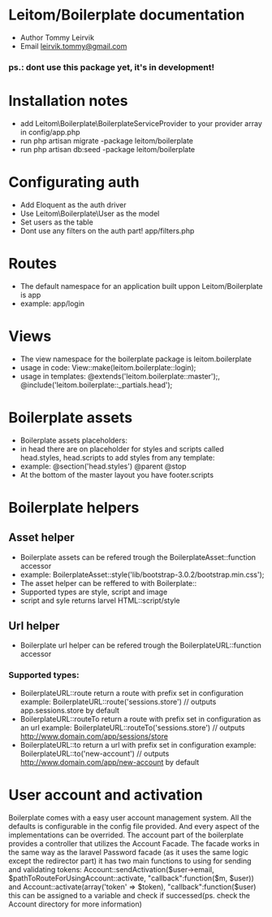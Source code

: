 # Leitom/Boilerplate documentation
- Author Tommy Leirvik
- Email leirvik.tommy@gmail.com

### ps.: dont use this package yet, it's in development!

# Installation notes
- add Leitom\Boilerplate\BoilerplateServiceProvider to your provider array in config/app.php
- run php artisan migrate -package leitom/boilerplate
- run php artisan db:seed -package leitom/boilerplate

# Configurating auth
- Add Eloquent as the auth driver
- Use Leitom\Boilerplate\User as the model
- Set users as the table
- Dont use any filters on the auth part! app/filters.php

# Routes
- The default namespace for an application built uppon Leitom/Boilerplate is app
- example: app/login

# Views
- The view namespace for the boilerplate package is leitom.boilerplate
- usage in code: View::make(leitom.boilerplate::login);
- usage in templates: @extends('leitom.boilerplate::master');, @include('leitom.boilerplate::_partials.head');

# Boilerplate assets
- Boilerplate assets placeholders:
- in head there are on placeholder for styles and scripts called head.styles, head.scripts to add styles from any template:
- example: @section('head.styles') @parent <my style> @stop
- At the bottom of the master layout you have footer.scripts

# Boilerplate helpers

## Asset helper
- Boilerplate assets can be refered trough the BoilerplateAsset::function accessor
- example: BoilerplateAsset::style('lib/bootstrap-3.0.2/bootstrap.min.css');
- The asset helper can be reffered to with Boilerplate::<type>
- Supported types are style, script and image
- script and syle returns larvel HTML::script/style

## Url helper
- Boilerplate url helper can be refered trough the BoilerplateURL::function accessor
### Supported types:
- BoilerplateURL::route return a route with prefix set in configuration example: BoilerplateURL::route('sessions.store') // outputs app.sessions.store by default
- BoilerplateURL::routeTo return a route with prefix set in configuration as an url example: BoilerplateURL::routeTo('sessions.store') // outputs http://www.domain.com/app/sessions/store
- BoilerplateURL::to return a url with prefix set in configuration example: BoilerplateURL::to('new-account') // outputs http://www.domain.com/app/new-account by default

# User account and activation
Boilerplate comes with a easy user account management system.
All the defaults is configurable in the config file provided. And every aspect of the implementations can be overrided.
The account part of the boilerplate provides a controller that utilizes the Account Facade.
The facade works in the same way as the laravel Password facade (as it uses the same logic except the redirector part) it has two main functions to using for sending and validating tokens: 
Account::sendActivation($user->email, $pathToRouteForUsingAccount::activate, "callback":function($m, $user)) 
and Account::activate(array('token' => $token), "callback":function($user) this can be assigned to a variable and check if successed(ps. check the Account directory for more information)